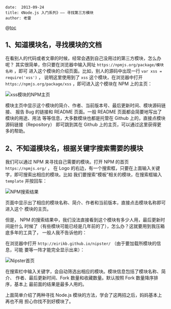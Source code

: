 ```
date:  2013-09-24
title: 《Node.js 入门系列》—— 寻找第三方模块
author: 老雷
```


@[toc](目录)

## 1、知道模块名，寻找模块的文档

在看别人的代码或者文章的时候，经常会遇到自己没用过的第三方模块，怎么办呢？
其实很简单，你只要在浏览器中输入网址 `https://npmjs.org/package/模块名称` ，即可
进入这个模块的介绍页面。比如，别人的源码中出现一行 `var xss = require('xss')` ，
说明这里使用到了 `xss` 这个模块，在浏览器中打开 `https://npmjs.org/package/xss`
，即可进入这个模块在 NPM 上的主页：

![xss模块的NPM主页][1]

模块主页中显示这个模块的简介、作者、当前版本号、最后更新时间、模块源码链接、
报告 Bug 的链接和 README 页面。一般 README 页面都会简要地写出了模块的用途、用法
等等信息，大多数模块也都是托管在 Github 上的，直接点模块源码链接（Repository）
即可跳到其在 Github 上的主页，可以通过这里获得更多的帮助。

## 2、不知道模块名，根据关键字搜索需要的模块

我们可以通过 NPM 来寻找自己需要的模块。打开 NPM 的首页 `https://npmjs.org/` ，
在 Logo 的右边，有一个搜索框，只要在上面输入关键字，即可搜索出相应的模块。比如
我们要搜索“模板”相关的模块，在搜索框输入 `template` 并按回车：

![NPM搜索结果][2]

页面中显示出了相应的模块名称、简介、作者和当前版本，直接点击模块名称即可进入这个
模块的主页。

但是， NPM 的搜索结果中，我们没法直接看到这个模块有多少人用，最后更新时间是什么
时候了（有些模块可能已经是几年前的了），怎么办？这就要用到我压箱底多年的工具了，
一般人我不告诉他的：

在浏览器中打开 `http://eirikb.github.io/nipster/` （由于要加载所模块的信息，可能
要等一阵才能完全显示出来）：

![Nipster首页][3]

在搜索栏中输入关键字，会自动筛选出相应的模块。模块信息包括了模块名称、简介、
作者、最后更新时间、Fork 数量和收藏数量。默认按照 Fork 数量降序排序，基本上
最前面的结果是最多人用的。

上面简单介绍了两种寻找 Node.js 模块的方法，学会了这两招之后，妈妈基本上再也不用
担心你找不到好模块了。


  [1]: http://htmljs.b0.upaiyun.com/uploads/1380023785392-1.png
  [2]: http://htmljs.b0.upaiyun.com/uploads/1380024594836-2.png
  [3]: http://htmljs.b0.upaiyun.com/uploads/1380025151549-3.png